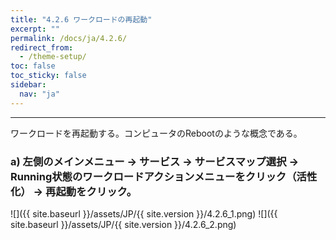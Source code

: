 ```yaml
---
title: "4.2.6 ワークロードの再起動"
excerpt: ""
permalink: /docs/ja/4.2.6/
redirect_from:
  - /theme-setup/
toc: false
toc_sticky: false
sidebar:
  nav: "ja"
---
```



---

ワークロードを再起動する。コンピュータのRebootのような概念である。

### a\) 左側のメインメニュー → サービス → サービスマップ選択 → Running状態のワークロードアクションメニューをクリック（活性化） → 再起動をクリック。
![]({{ site.baseurl }}/assets/JP/{{ site.version }}/4.2.6_1.png)
![]({{ site.baseurl }}/assets/JP/{{ site.version }}/4.2.6_2.png)
